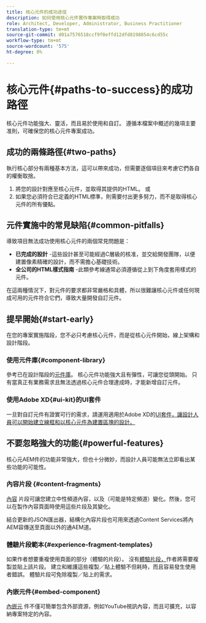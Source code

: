 ```yaml
---
title: 核心元件的成功途徑
description: 如何使用核心元件實作專案時取得成功
role: Architect, Developer, Administrator, Business Practitioner
translation-type: tm+mt
source-git-commit: d01a7576518ccf9f0effd12dfd8198854c6cd55c
workflow-type: tm+mt
source-wordcount: '575'
ht-degree: 0%

---
```



# 核心元件{#paths-to-success}的成功路徑

核心元件功能強大、靈活，而且易於使用和自訂。 遵循本檔案中概述的幾項主要准則，可確保您的核心元件專案成功。

## 成功的兩條路徑{#two-paths}

執行核心部分有兩種基本方法，這可以帶來成功，但需要逐個項目來考慮它們各自的權衡取捨。

1. 將您的設計對應至核心元件，並取得其提供的HTML。 或
1. 如果您必須符合已定義的HTML標準，則需要付出更多努力，而不是取得核心元件的所有優點。

## 元件實施中的常見缺陷{#common-pitfalls}

導致項目無法成功使用核心元件的兩個常見問題是：

* **已完成的設計** -這些設計甚至可能經過C層級的核准，並交給開發團隊，以便建置像素精確的設計，而不需擔心基礎技術。
* **全公司的HTML樣式指南** -此類參考線通常必須遵循從上到下角度套用樣式的元件。

在這兩種情況下，對元件的要求都非常嚴格和具體，所以很難讓核心元件或任何現成可用的元件符合它們，導致大量開發自訂元件。

## 提早開始{#start-early}

在您的專案實施階段，您不必只考慮核心元件，而是從核心元件開始，線上架構和設計階段。

### 使用元件庫{#component-library}

參考已在設計階段的[元件庫](https://adobe.com/go/aem_cmp_library)。 核心元件功能強大且有彈性，可讓您從頭開始。 只有當真正有業務需求且無法透過核心元件合理達成時，才能新增自訂元件。

### 使用Adobe XD{#ui-kit}的UI套件

一旦對自訂元件有證實可行的需求，請運用適用於Adobe XD的[UI套件，讓設計人員可以開始建立線框和以核心元件為建置區塊的設計。](https://docs.adobe.com/content/help/en/experience-manager-learn/getting-started-wknd-tutorial-develop/assets/overview/AEM_UI-kit_Wireframe.xd)

## 不要忽略強大的功能{#powerful-features}

核心元AEM件的功能非常強大，但也十分微妙，而設計人員可能無法立即看出某些功能的可能性。

### 內容片段 {#content-fragments}

[內容](https://docs.adobe.com/content/help/en/experience-manager-cloud-service/sites/authoring/fundamentals/content-fragments.html) 片段可讓您建立中性頻道內容，以及（可能是特定頻道）變化。然後，您可以在製作內容頁面時使用這些片段及其變化。

結合更新的JSON匯出器，結構化內容片段也可用來透過Content Services將內AEM容傳送至頁面以外的通AEM道。

### 體驗片段範本{#experience-fragment-templates}

如果作者想要重複使用頁面的部分（體驗的片段）。 沒有[體驗片段，](https://docs.adobe.com/content/help/en/experience-manager-cloud-service/sites/authoring/fundamentals/experience-fragments.html)作者將需要複製並貼上該片段。 建立和維護這些複製／貼上體驗不但耗時，而且容易發生使用者錯誤。 體驗片段可免除複製／貼上的需求。

### 內嵌元件{#embed-component}

[內嵌元](/help/components/embed.md) 件不僅可簡單包含外部資源，例如YouTube視訊內容，而且可擴充，以容納專案特定的內容。